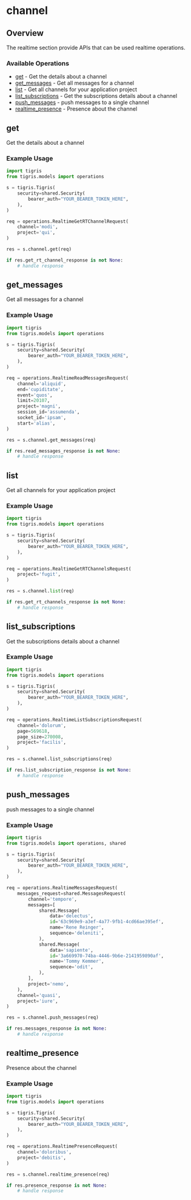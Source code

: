 # channel

## Overview

The realtime section provide APIs that can be used realtime operations.

### Available Operations

* [get](#get) - Get the details about a channel
* [get_messages](#get_messages) - Get all messages for a channel
* [list](#list) - Get all channels for your application project
* [list_subscriptions](#list_subscriptions) - Get the subscriptions details about a channel
* [push_messages](#push_messages) - push messages to a single channel
* [realtime_presence](#realtime_presence) - Presence about the channel

## get

Get the details about a channel

### Example Usage

```python
import tigris
from tigris.models import operations

s = tigris.Tigris(
    security=shared.Security(
        bearer_auth="YOUR_BEARER_TOKEN_HERE",
    ),
)

req = operations.RealtimeGetRTChannelRequest(
    channel='modi',
    project='qui',
)

res = s.channel.get(req)

if res.get_rt_channel_response is not None:
    # handle response
```

## get_messages

Get all messages for a channel

### Example Usage

```python
import tigris
from tigris.models import operations

s = tigris.Tigris(
    security=shared.Security(
        bearer_auth="YOUR_BEARER_TOKEN_HERE",
    ),
)

req = operations.RealtimeReadMessagesRequest(
    channel='aliquid',
    end='cupiditate',
    event='quos',
    limit=20107,
    project='magni',
    session_id='assumenda',
    socket_id='ipsam',
    start='alias',
)

res = s.channel.get_messages(req)

if res.read_messages_response is not None:
    # handle response
```

## list

Get all channels for your application project

### Example Usage

```python
import tigris
from tigris.models import operations

s = tigris.Tigris(
    security=shared.Security(
        bearer_auth="YOUR_BEARER_TOKEN_HERE",
    ),
)

req = operations.RealtimeGetRTChannelsRequest(
    project='fugit',
)

res = s.channel.list(req)

if res.get_rt_channels_response is not None:
    # handle response
```

## list_subscriptions

Get the subscriptions details about a channel

### Example Usage

```python
import tigris
from tigris.models import operations

s = tigris.Tigris(
    security=shared.Security(
        bearer_auth="YOUR_BEARER_TOKEN_HERE",
    ),
)

req = operations.RealtimeListSubscriptionsRequest(
    channel='dolorum',
    page=569618,
    page_size=270008,
    project='facilis',
)

res = s.channel.list_subscriptions(req)

if res.list_subscription_response is not None:
    # handle response
```

## push_messages

push messages to a single channel

### Example Usage

```python
import tigris
from tigris.models import operations, shared

s = tigris.Tigris(
    security=shared.Security(
        bearer_auth="YOUR_BEARER_TOKEN_HERE",
    ),
)

req = operations.RealtimeMessagesRequest(
    messages_request=shared.MessagesRequest(
        channel='tempore',
        messages=[
            shared.Message(
                data='delectus',
                id='63c969e9-a3ef-4a77-9fb1-4cd66ae395ef',
                name='Rene Reinger',
                sequence='deleniti',
            ),
            shared.Message(
                data='sapiente',
                id='3a669970-74ba-4446-9b6e-2141959890af',
                name='Tommy Kemmer',
                sequence='odit',
            ),
        ],
        project='nemo',
    ),
    channel='quasi',
    project='iure',
)

res = s.channel.push_messages(req)

if res.messages_response is not None:
    # handle response
```

## realtime_presence

Presence about the channel

### Example Usage

```python
import tigris
from tigris.models import operations

s = tigris.Tigris(
    security=shared.Security(
        bearer_auth="YOUR_BEARER_TOKEN_HERE",
    ),
)

req = operations.RealtimePresenceRequest(
    channel='doloribus',
    project='debitis',
)

res = s.channel.realtime_presence(req)

if res.presence_response is not None:
    # handle response
```
